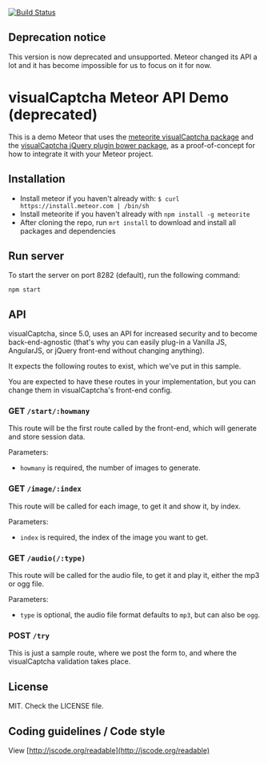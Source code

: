 [![Build Status](https://travis-ci.org/emotionLoop/visualCaptcha-meteor.png?branch=master)](https://travis-ci.org/emotionLoop/visualCaptcha-meteor)

## Deprecation notice

This version is now deprecated and unsupported. Meteor changed its API a lot and it has become impossible for us to focus on it for now.

# visualCaptcha Meteor API Demo (deprecated)

This is a demo Meteor that uses the [meteorite visualCaptcha package](https://github.com/emotionLoop/visualCaptcha-meteorite) and the [visualCaptcha jQuery plugin bower package](https://github.com/emotionLoop/visualCaptcha-frontend-jquery), as a proof-of-concept for how to integrate it with your Meteor project.


## Installation

- Install meteor if you haven't already with: `$ curl https://install.meteor.com | /bin/sh`
- Install meteorite if you haven't already with `npm install -g meteorite`
- After cloning the repo, run `mrt install` to download and install all packages and dependencies


## Run server

To start the server on port 8282 (default), run the following command:

```
npm start
```


## API

visualCaptcha, since 5.0, uses an API for increased security and to become back-end-agnostic (that's why you can easily plug-in a Vanilla JS, AngularJS, or jQuery front-end without changing anything).

It expects the following routes to exist, which we've put in this sample.

You are expected to have these routes in your implementation, but you can change them in visualCaptcha's front-end config.

### GET `/start/:howmany`

This route will be the first route called by the front-end, which will generate and store session data.

Parameters:

- `howmany` is required, the number of images to generate.

### GET `/image/:index`

This route will be called for each image, to get it and show it, by index.

Parameters:

- `index` is required, the index of the image you want to get.

### GET `/audio(/:type)`

This route will be called for the audio file, to get it and play it, either the mp3 or ogg file.

Parameters:

- `type` is optional, the audio file format defaults to `mp3`, but can also be `ogg`.

### POST `/try` 

This is just a sample route, where we post the form to, and where the visualCaptcha validation takes place.


## License

MIT. Check the LICENSE file.

## Coding guidelines / Code style

View [http://jscode.org/readable](http://jscode.org/readable)
